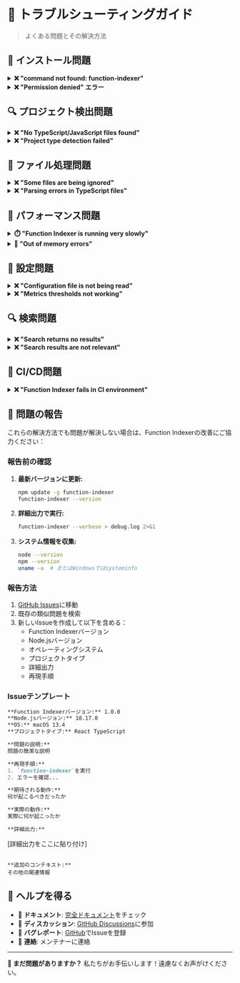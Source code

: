 # 🔧 トラブルシューティングガイド

> よくある問題とその解決方法

## 🚨 インストール問題

<details>
<summary><strong>❌ "command not found: function-indexer"</strong></summary>

**問題:** インストール後にFunction Indexerコマンドが認識されない。

**解決方法:**

1. **グローバルインストールをチェック:**
   ```bash
   npm list -g function-indexer
   ```

2. **グローバルに再インストール:**
   ```bash
   npm uninstall -g function-indexer
   npm install -g function-indexer
   ```

3. **PATHをチェック:**
   ```bash
   echo $PATH
   npm config get prefix
   ```

4. **代替手段としてnpxを使用:**
   ```bash
   npx function-indexer
   ```

5. **ローカルインストールを使用:**
   ```bash
   npm install --save-dev function-indexer
   npx function-indexer
   ```

</details>

<details>
<summary><strong>❌ "Permission denied" エラー</strong></summary>

**問題:** グローバルインストール時の権限問題。

**解決方法:**

1. **Node Version Managerを使用（推奨）:**
   ```bash
   # 最初にnvmをインストール
   curl -o- https://raw.githubusercontent.com/nvm-sh/nvm/v0.39.0/install.sh | bash
   nvm install node
   npm install -g function-indexer
   ```

2. **npmが別のディレクトリを使用するよう設定:**
   ```bash
   mkdir ~/.npm-global
   npm config set prefix '~/.npm-global'
   echo 'export PATH=~/.npm-global/bin:$PATH' >> ~/.bashrc
   source ~/.bashrc
   npm install -g function-indexer
   ```

3. **sudoを使用（非推奨）:**
   ```bash
   sudo npm install -g function-indexer
   ```

</details>

## 🔍 プロジェクト検出問題

<details>
<summary><strong>❌ "No TypeScript/JavaScript files found"</strong></summary>

**問題:** Function Indexerがソースファイルを見つけられない。

**解決方法:**

1. **現在のディレクトリをチェック:**
   ```bash
   pwd
   ls -la
   ```

2. **ルートディレクトリを指定:**
   ```bash
   function-indexer -r ./src
   function-indexer -r ./lib
   function-indexer -r ./app
   ```

3. **ファイル拡張子をチェック:**
   ```bash
   # .ts、.tsx、.js、または.jsxファイルがあることを確認
   find . -name "*.ts" -o -name "*.tsx" -o -name "*.js" -o -name "*.jsx" | head -10
   ```

4. **詳細モードでデバッグ:**
   ```bash
   function-indexer --verbose
   ```

5. **カスタム設定:**
   ```json
   // .function-indexer/config.json
   {
     "include": ["**/*.ts", "**/*.tsx", "**/*.js", "**/*.jsx"],
     "exclude": ["**/node_modules/**"]
   }
   ```

</details>

<details>
<summary><strong>❌ "Project type detection failed"</strong></summary>

**問題:** Function Indexerがプロジェクトタイプを判定できない。

**解決方法:**

1. **package.jsonを作成:**
   ```bash
   npm init -y
   ```

2. **TypeScript設定を追加:**
   ```bash
   # 最小限のtsconfig.jsonを作成
   echo '{"compilerOptions": {"target": "ES2020"}}' > tsconfig.json
   ```

3. **プロジェクトマーカーをチェック:**
   ```bash
   # Function Indexerはこれらのファイルを探します
   ls -la package.json tsconfig.json .git
   ```

4. **プロジェクトルートから実行:**
   ```bash
   # 正しいディレクトリにいることを確認
   cd /path/to/your/project/root
   function-indexer
   ```

</details>

## 📁 ファイル処理問題

<details>
<summary><strong>❌ "Some files are being ignored"</strong></summary>

**問題:** 期待されるファイルが処理されていない。

**解決方法:**

1. **gitignoreパターンをチェック:**
   ```bash
   cat .gitignore
   # Function Indexerはデフォルトで.gitignoreを尊重します
   ```

2. **除外パターンをチェック:**
   ```bash
   cat .function-indexer/config.json
   ```

3. **除外をオーバーライド:**
   ```json
   {
     "include": ["**/*.ts", "**/*.tsx"],
     "exclude": ["**/*.test.ts"]
   }
   ```

4. **詳細ログ:**
   ```bash
   function-indexer --verbose
   ```

</details>

<details>
<summary><strong>❌ "Parsing errors in TypeScript files"</strong></summary>

**問題:** TypeScriptコンパイルエラーがインデックス化を妨げる。

**解決方法:**

1. **TypeScriptバージョンをチェック:**
   ```bash
   npx tsc --version
   npm list typescript
   ```

2. **コンパイルエラーを修正:**
   ```bash
   npx tsc --noEmit
   ```

3. **tsconfig.jsonを更新:**
   ```json
   {
     "compilerOptions": {
       "target": "ES2020",
       "module": "commonjs",
       "strict": false,
       "skipLibCheck": true
     }
   }
   ```

4. **問題のあるファイルをスキップ:**
   ```json
   {
     "exclude": ["**/problematic-file.ts"]
   }
   ```

</details>

## 🏃 パフォーマンス問題

<details>
<summary><strong>⏱️ "Function Indexer is running very slowly"</strong></summary>

**問題:** 大きなコードベースでの長い処理時間。

**解決方法:**

1. **不要なディレクトリを除外:**
   ```json
   {
     "exclude": [
       "**/node_modules/**",
       "**/dist/**",
       "**/build/**",
       "**/.next/**",
       "**/coverage/**",
       "**/*.min.js"
     ]
   }
   ```

2. **特定のディレクトリを処理:**
   ```bash
   function-indexer -r ./src/core
   ```

3. **システムリソースをチェック:**
   ```bash
   # 実行中にモニター
   top
   htop
   ```

4. **インクリメンタル更新を使用:**
   ```bash
   # 最初の完全インデックス後、更新はずっと高速
   function-indexer
   ```

</details>

<details>
<summary><strong>💾 "Out of memory errors"</strong></summary>

**問題:** 非常に大きなコードベースでNode.jsがメモリ不足になる。

**解決方法:**

1. **Node.jsメモリを増加:**
   ```bash
   node --max-old-space-size=4096 $(which function-indexer)
   ```

2. **チャンクで処理:**
   ```bash
   function-indexer -r ./src/module1
   function-indexer -r ./src/module2
   ```

3. **大きなファイルを除外:**
   ```json
   {
     "exclude": ["**/*.bundle.js", "**/*.vendor.js"]
   }
   ```

</details>

## 🔧 設定問題

<details>
<summary><strong>❌ "Configuration file is not being read"</strong></summary>

**問題:** カスタム設定が無視されているようです。

**解決方法:**

1. **ファイル場所をチェック:**
   ```bash
   ls -la .function-indexer/config.json
   ```

2. **JSON構文を検証:**
   ```bash
   node -e "console.log(JSON.parse(require('fs').readFileSync('.function-indexer/config.json', 'utf8')))"
   ```

3. **設定をリセット:**
   ```bash
   rm -rf .function-indexer
   function-indexer
   ```

4. **BOM/エンコーディング問題をチェック:**
   ```bash
   file .function-indexer/config.json
   hexdump -C .function-indexer/config.json | head -1
   ```

</details>

<details>
<summary><strong>❌ "Metrics thresholds not working"</strong></summary>

**問題:** カスタム複雑度閾値が適用されていない。

**解決方法:**

1. **設定形式をチェック:**
   ```json
   {
     "metrics": {
       "thresholds": {
         "cyclomaticComplexity": 8,
         "cognitiveComplexity": 12,
         "linesOfCode": 40,
         "nestingDepth": 3,
         "parameterCount": 4
       }
     }
   }
   ```

2. **設定変更後に再起動:**
   ```bash
   function-indexer
   ```

3. **詳細出力で検証:**
   ```bash
   function-indexer metrics --verbose
   ```

</details>

## 🔍 検索問題

<details>
<summary><strong>❌ "Search returns no results"</strong></summary>

**問題:** 関数検索が期待されるマッチを見つけない。

**解決方法:**

1. **より広い検索語を試す:**
   ```bash
   function-indexer search "auth"
   function-indexer search "user"
   ```

2. **インデックスが存在するかチェック:**
   ```bash
   ls -la .function-indexer/index.jsonl
   ```

3. **インデックスを再生成:**
   ```bash
   rm .function-indexer/index.jsonl
   function-indexer
   ```

4. **異なる検索戦略を使用:**
   ```bash
   function-indexer search "authenticate" --context "login"
   function-indexer search "function" --limit 50
   ```

</details>

<details>
<summary><strong>❌ "Search results are not relevant"</strong></summary>

**問題:** 検索が関連性のない関数を返す。

**解決方法:**

1. **より具体的な用語を使用:**
   ```bash
   # "data"の代わりに
   function-indexer search "user data validation"
   ```

2. **コンテキストを追加:**
   ```bash
   function-indexer search "process" --context "payment"
   ```

3. **関数名を使用:**
   ```bash
   function-indexer search "authenticateUser"
   ```

</details>

## 🚀 CI/CD問題

<details>
<summary><strong>❌ "Function Indexer fails in CI environment"</strong></summary>

**問題:** ローカルでは動作するがCI/CDパイプラインで失敗する。

**解決方法:**

1. **Node.jsバージョンをチェック:**
   ```yaml
   # GitHub Actions
   - uses: actions/setup-node@v3
     with:
       node-version: '18'  # Function Indexerには16+を使用
   ```

2. **依存関係をインストール:**
   ```yaml
   - name: Function Indexerをインストール
     run: npm install -g function-indexer
   ```

3. **ファイル権限をチェック:**
   ```bash
   ls -la .function-indexer/
   chmod 755 .function-indexer/
   ```

4. **特定の作業ディレクトリを使用:**
   ```yaml
   - name: コードを解析
     working-directory: ./src
     run: function-indexer
   ```

</details>

## 🐛 問題の報告

これらの解決方法でも問題が解決しない場合は、Function Indexerの改善にご協力ください：

### 報告前の確認
1. **最新バージョンに更新:**
   ```bash
   npm update -g function-indexer
   function-indexer --version
   ```

2. **詳細出力で実行:**
   ```bash
   function-indexer --verbose > debug.log 2>&1
   ```

3. **システム情報を収集:**
   ```bash
   node --version
   npm --version
   uname -a  # またはWindowsではsysteminfo
   ```

### 報告方法
1. [GitHub Issues](https://github.com/akiramei/function-indexer/issues)に移動
2. 既存の類似問題を検索
3. 新しいIssueを作成して以下を含める：
   - Function Indexerバージョン
   - Node.jsバージョン
   - オペレーティングシステム
   - プロジェクトタイプ
   - 詳細出力
   - 再現手順

### Issueテンプレート
```markdown
**Function Indexerバージョン:** 1.0.0
**Node.jsバージョン:** 18.17.0
**OS:** macOS 13.4
**プロジェクトタイプ:** React TypeScript

**問題の説明:**
問題の簡潔な説明

**再現手順:**
1. `function-indexer`を実行
2. エラーを確認...

**期待される動作:**
何が起こるべきだったか

**実際の動作:**
実際に何が起こったか

**詳細出力:**
```
[詳細出力をここに貼り付け]
```

**追加のコンテキスト:**
その他の関連情報
```

## 💬 ヘルプを得る

- 📖 **ドキュメント**: [完全ドキュメント](README-ja.md)をチェック
- 💭 **ディスカッション**: [GitHub Discussions](https://github.com/akiramei/function-indexer/discussions)に参加
- 🐛 **バグレポート**: [GitHub](https://github.com/akiramei/function-indexer/issues)でIssueを登録
- 📧 **連絡**: メンテナーに連絡

---

**🔧 まだ問題がありますか？** 私たちがお手伝いします！遠慮なくお声がけください。